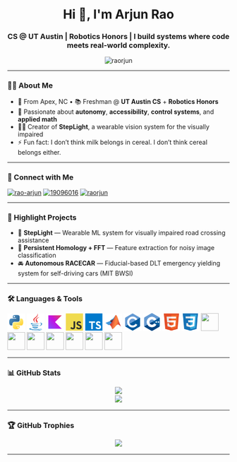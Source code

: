 <h1 align="center">Hi 👋, I'm Arjun Rao</h1>
<h3 align="center">CS @ UT Austin | Robotics Honors | I build systems where code meets real-world complexity.</h3>

<p align="center">
  <img src="https://komarev.com/ghpvc/?username=raorjun&label=Profile%20views&color=bb4400&style=flat" alt="raorjun" />
</p>

---

### 👨‍💻 About Me
- 📍 From Apex, NC • 📚 Freshman @ **UT Austin CS** + **Robotics Honors**
- 🧠 Passionate about **autonomy**, **accessibility**, **control systems**, and **applied math**
- 🧑‍🔬 Creator of **StepLight**, a wearable vision system for the visually impaired
- ⚡ Fun fact: I don’t think milk belongs in cereal. I don’t think cereal belongs either.

---

### 🔗 Connect with Me
<p align="left">
  <a href="https://linkedin.com/in/rao-arjun" target="blank"><img src="https://raw.githubusercontent.com/rahuldkjain/github-profile-readme-generator/master/src/images/icons/Social/linked-in-alt.svg" alt="rao-arjun" height="30" width="40" /></a>
  <a href="https://stackoverflow.com/users/19096016" target="blank"><img src="https://raw.githubusercontent.com/rahuldkjain/github-profile-readme-generator/master/src/images/icons/Social/stack-overflow.svg" alt="19096016" height="30" width="40" /></a>
  <a href="https://kaggle.com/raorjun" target="blank"><img src="https://raw.githubusercontent.com/rahuldkjain/github-profile-readme-generator/master/src/images/icons/Social/kaggle.svg" alt="raorjun" height="30" width="40" /></a>
</p>

---

### 🚀 Highlight Projects
- 🔦 **StepLight** — Wearable ML system for visually impaired road crossing assistance  
- 📸 **Persistent Homology + FFT** — Feature extraction for noisy image classification  
- 🚘 **Autonomous RACECAR** — Fiducial-based DLT emergency yielding system for self-driving cars (MIT BWSI)

---

### 🛠️ Languages & Tools
<p align="left">
  <img src="https://raw.githubusercontent.com/devicons/devicon/master/icons/python/python-original.svg" width="40" height="40"/>
  <img src="https://raw.githubusercontent.com/devicons/devicon/master/icons/java/java-original.svg" width="40" height="40"/>
  <img src="https://raw.githubusercontent.com/devicons/devicon/master/icons/kotlin/kotlin-original.svg" width="40" height="40"/>
  <img src="https://raw.githubusercontent.com/devicons/devicon/master/icons/javascript/javascript-original.svg" width="40" height="40"/>
  <img src="https://raw.githubusercontent.com/devicons/devicon/master/icons/typescript/typescript-original.svg" width="40" height="40"/>
  <img src="https://raw.githubusercontent.com/devicons/devicon/master/icons/matlab/matlab-original.svg" width="40" height="40"/>
  <img src="https://raw.githubusercontent.com/devicons/devicon/master/icons/c/c-original.svg" width="40" height="40"/>
  <img src="https://raw.githubusercontent.com/devicons/devicon/master/icons/cplusplus/cplusplus-original.svg" width="40" height="40"/>
  <img src="https://raw.githubusercontent.com/devicons/devicon/master/icons/html5/html5-original.svg" width="40" height="40"/>
  <img src="https://raw.githubusercontent.com/devicons/devicon/master/icons/css3/css3-original.svg" width="40" height="40"/>
  <img src="https://www.rust-lang.org/static/images/rust-logo-blk.svg" width="40" height="40"/>
  <img src="https://cdn.worldvectorlogo.com/logos/go-6.svg" width="40" height="40"/>
  <img src="https://www.vectorlogo.zone/logos/opencv/opencv-icon.svg" width="40" height="40"/>
  <img src="https://www.vectorlogo.zone/logos/pytorch/pytorch-icon.svg" width="40" height="40"/>
  <img src="https://www.vectorlogo.zone/logos/tensorflow/tensorflow-icon.svg" width="40" height="40"/>
  <img src="https://upload.wikimedia.org/wikipedia/commons/0/05/Scikit_learn_logo_small.svg" width="40" height="40"/>
  <img src="https://seaborn.pydata.org/_images/logo-mark-lightbg.svg" width="40" height="40"/>
</p>

---

### 📊 GitHub Stats
<p align="center">
  <img src="https://github-readme-stats.vercel.app/api?username=raorjun&show_icons=true&locale=en&theme=default" />
  <br>
  <img src="https://github-readme-stats.vercel.app/api/top-langs/?username=raorjun&layout=compact&theme=default" />
</p>

---

### 🏆 GitHub Trophies
<p align="center">
  <img src="https://github-profile-trophy.vercel.app/?username=raorjun&theme=flat&no-frame=true&row=1&column=6" />
</p>

---
